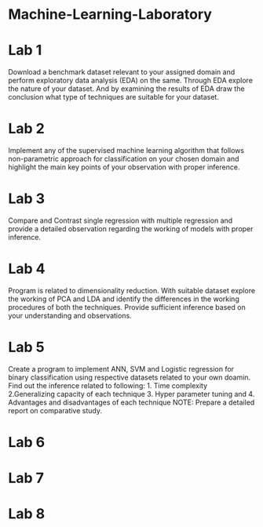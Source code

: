# Machine-Learning-Laboratory

# Lab 1
Download a benchmark dataset relevant to your assigned domain and perform exploratory data analysis (EDA) on the same. Through EDA explore the nature of your dataset.
And by examining the results of EDA draw the conclusion what type of techniques are suitable for your dataset.

# Lab 2 
Implement any of the supervised machine learning algorithm that follows non-parametric approach for classification on your chosen domain and highlight the main key points of your observation with proper inference.

# Lab 3
Compare and Contrast single regression with multiple regression and provide a detailed observation regarding the working of models with proper inference.

# Lab 4
Program is related to dimensionality reduction. With suitable dataset explore the working of PCA and LDA and identify the differences in the working procedures of both the techniques. Provide sufficient inference based on your understanding and observations.

# Lab 5
Create a program to implement ANN, SVM and Logistic regression for binary classification using respective datasets related to your own doamin. Find out the inference related to following:
      1. Time complexity
      2.Generalizing capacity of each technique
      3. Hyper parameter tuning and 
      4. Advantages and disadvantages of each technique
NOTE: Prepare a detailed report on comparative study.

# Lab 6


# Lab 7


# Lab 8
